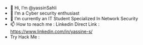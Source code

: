 - 👋 Hi, I’m @yassinSahli
- 👀 I’m a Cyber security enthusiast 
- 🌱 I’m currently an IT Student Specialized In Network Security
- 📫 How to reach me : Linkedin Direct Link : https://www.linkedin.com/in/yassine-s/
- Try Hack Me : <script src="https://tryhackme.com/badge/1170584"></script>




<!---
yassinSahli/yassinSahli is a ✨ special ✨ repository because its `README.md` (this file) appears on your GitHub profile.
You can click the Preview link to take a look at your changes.
--->

